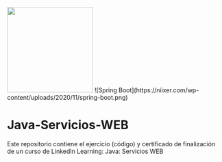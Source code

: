 <img src="https://cdn-icons-png.flaticon.com/512/226/226777.png" width="200" height="200"/>
![Spring Boot](https://niixer.com/wp-content/uploads/2020/11/spring-boot.png)

# Java-Servicios-WEB
Este repositorio contiene el ejercicio (código) y certificado de finalización de un curso de LinkedIn Learning: Java: Servicios WEB
